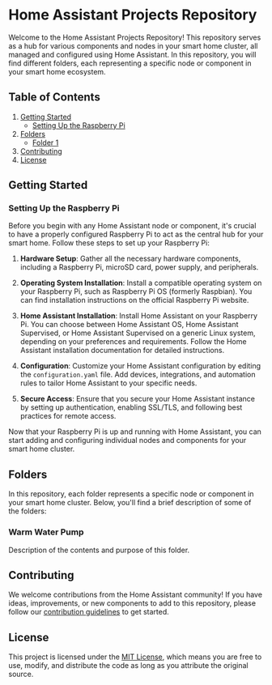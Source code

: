 
# Home Assistant Projects Repository

Welcome to the Home Assistant Projects Repository! This repository serves as a hub for various components and nodes in your smart home cluster, all managed and configured using Home Assistant. In this repository, you will find different folders, each representing a specific node or component in your smart home ecosystem.

## Table of Contents

1. [Getting Started](#getting-started)
   - [Setting Up the Raspberry Pi](#setting-up-the-raspberry-pi)
2. [Folders](#folders)
   - [Folder 1](#folder-1)
3. [Contributing](#contributing)
4. [License](#license)

## Getting Started

### Setting Up the Raspberry Pi

Before you begin with any Home Assistant node or component, it's crucial to have a properly configured Raspberry Pi to act as the central hub for your smart home. Follow these steps to set up your Raspberry Pi:

1. **Hardware Setup**: Gather all the necessary hardware components, including a Raspberry Pi, microSD card, power supply, and peripherals.

2. **Operating System Installation**: Install a compatible operating system on your Raspberry Pi, such as Raspberry Pi OS (formerly Raspbian). You can find installation instructions on the official Raspberry Pi website.

3. **Home Assistant Installation**: Install Home Assistant on your Raspberry Pi. You can choose between Home Assistant OS, Home Assistant Supervised, or Home Assistant Supervised on a generic Linux system, depending on your preferences and requirements. Follow the Home Assistant installation documentation for detailed instructions.

4. **Configuration**: Customize your Home Assistant configuration by editing the `configuration.yaml` file. Add devices, integrations, and automation rules to tailor Home Assistant to your specific needs.

5. **Secure Access**: Ensure that you secure your Home Assistant instance by setting up authentication, enabling SSL/TLS, and following best practices for remote access.

Now that your Raspberry Pi is up and running with Home Assistant, you can start adding and configuring individual nodes and components for your smart home cluster.

## Folders

In this repository, each folder represents a specific node or component in your smart home cluster. Below, you'll find a brief description of some of the folders:

### Warm Water Pump

Description of the contents and purpose of this folder.

## Contributing

We welcome contributions from the Home Assistant community! If you have ideas, improvements, or new components to add to this repository, please follow our [contribution guidelines](CONTRIBUTING.md) to get started.

## License

This project is licensed under the [MIT License](LICENSE), which means you are free to use, modify, and distribute the code as long as you attribute the original source.
 
